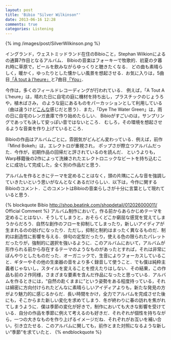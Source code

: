 ```yaml
---
layout: post
title: 'Bibio "Silver Wilkinson"'
date: 2013-06-16 12:28
comments: true
categories: Listening 
---
```


{% img /images/post/SilverWilkinson.png %}

イングランド，ウェストミッドランド在住のBibioこと，Stephan Wilkionによるの通算7作目となるアルバム．
Bibioの音楽はフォーキーで牧歌的．初夏の夕暮れ時に草原で，ビールを飲みながらゆっくりと聴きたくなる．
どの曲も素晴らしく，暖かく，ゆったりとした懐かしい風景を想起させる．お気に入りは，5曲目[「À tout à l'heure」](http://www.youtube.com/watch?v=De6GrveAjzo)と7曲目[「You」](http://www.youtube.com/watch?v=dDl8udKk8Zg)．

今作は，多くのフィールドレコーディングが行われている．
例えば，「A Tout A L'heure」は，晴れた日に自宅の庭に機材を持ち出し，プラスチックのじょうろや，植木ばさみ，
のような庭にあるものをパーカッションとして利用している（曲は違うけど[こんな](http://www.youtube.com/watch?v=LAmnEll8KOY)感じだと思う）．また，「Dye The Water Green」は，雨の日に自宅のレンガ倉庫で作り始めたらしい．
Bibioがすごいのは，サンプリングであっても決して安っぽい音ではないところ．
むしろ，その環境を想起させるような音楽を作り上げているところ．

Bibioの作品はアルバムごとに，雰囲気がどんどん変わっている．例えば，前作『Mind Bokeh』は，エレクトロが重視され，
ポップさが際立つアルバムだった．今作が，初期作品の回帰だと評されているのを読んだ．
というよりも，Warp移籍後の2作によって洗練されたエレクトロニックなビートを持ち込むことに成功して完成した，全く別の作品だと思う．

アルバムを作るときにテーマを定めることはなく，頭の片隅にこんな音を強調していきたいという思いがなんとなくあるだけらしい．以下は，今作に関するBibioのコメント．このコメントはBibioの音楽らしさが十分に言葉として現れていると思う．

{% blockquote Bibio http://shop.beatink.com/shopdetail/012026000011/ Official Comment  %}
アルバム制作において，作る前からあらかじめテーマを定めることはない．そうしてしまうと，おそらくどこか窮屈な感覚を覚えてしまうからだろう．自然な創作のフローを抑制してしまったり，新しいアイディアが生まれるのの妨げになったり．ただし，抑制と制約はまったく異なるものだ．制約は創造性に影響を与える．俳句の定型だったり，使える色の限られたパレットだったりが，強制的に選択を強いるように．このアルバムにおいて，アルバムが形作られる前から存在するテーマのようなものがあったとすれば，それは非常にぼんやりとしたものだった．オーガニックで，生音によりフォーカスしていること．ギターやその他の生楽器の音をより多く録音して使うこと．でも僕は純粋主義者じゃないし，スタイルを変えることを控えたりはしない．その結果，この作品も前の２作同様，さまざまな要素を含んだ作品になったと思っている．アルバムを作るときには，“自然の赴くままに”という姿勢をある程度持っている，それは綿密に方向付けられたどんなに素晴らしいアイディアよりも，新たな発見の方がより魅力的に感じるからだ．長い時間をかけ，全力でアルバムを完成させた後にも，そこからまた新しい変化を求めてしまう．冬が終わりに春の訪れを焦がれてしまうように．僕は季節の変化が好きで，制作においても大きな影響を受けている．自分の作品を季節に例えて考えるのも好きだ．それぞれが個性を持ちながら，一つの大きなものを作り上げるイメージだね．それぞれがお互いを補い合い，引き立たせる．このアルバムに関しても，前作とまた対照になるような新しい“季節”を求ていたと．
{% endblockquote %}
